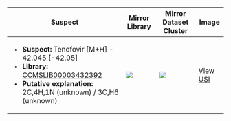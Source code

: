 Suspect | Mirror Library | Mirror Dataset Cluster | Image
--- | --- | --- | ---
<ul><li><b>Suspect:</b> Tenofovir [M+H] -  42.045 [-42.05]</li><li><b>Library:</b> [CCMSLIB00003432392](https://gnps.ucsd.edu/ProteoSAFe/gnpslibraryspectrum.jsp?SpectrumID=CCMSLIB00003432392)</li><li><b>Putative explanation:</b> 2C,4H,1N (unknown) / 3C,H6 (unknown)</li></ul> | ![](https://metabolomics-usi.ucsd.edu/svg/mirror?usi1=mzspec:MSV000083664:S97_RA10_01_42152.mzML:scan:164&usi2=mzspec:GNPSLIBRARY:CCMSLIB00003432392&mz_min=50&mz_max=500) | ![](https://metabolomics-usi.ucsd.edu/svg/mirror?usi1=mzspec:MSV000083664:S97_RA10_01_42152.mzML:scan:164&usi2=mzspec:MSV000084314:MSV000083664.mgf:scan:2497&mz_min=50&mz_max=500) | [View USI](https://metabolomics-usi.ucsd.edu/svg/?usi=mzspec:MSV000083664:S97_RA10_01_42152.mzML:scan:164&mz_min=50&mz_max=500)